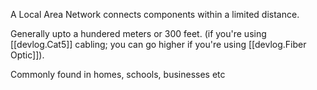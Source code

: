 
A Local Area Network connects components within a limited distance.

Generally upto a hundered meters or 300 feet. (if you're using [[devlog.Cat5]] cabling; you can go higher if you're using [[devlog.Fiber Optic]]).

Commonly found in homes, schools, businesses etc

